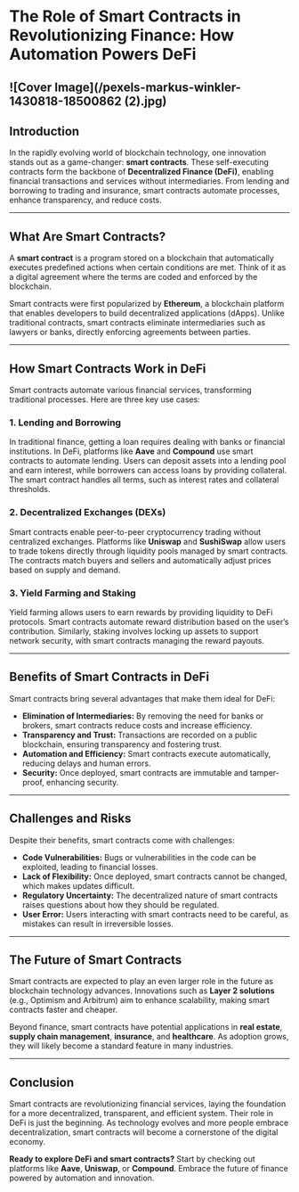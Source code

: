 # The Role of Smart Contracts in Revolutionizing Finance: How Automation Powers DeFi
![Cover Image](/pexels-markus-winkler-1430818-18500862 (2).jpg)
---

## Introduction

In the rapidly evolving world of blockchain technology, one innovation stands out as a game-changer: **smart contracts**. These self-executing contracts form the backbone of **Decentralized Finance (DeFi)**, enabling financial transactions and services without intermediaries. From lending and borrowing to trading and insurance, smart contracts automate processes, enhance transparency, and reduce costs.

---

## What Are Smart Contracts?

A **smart contract** is a program stored on a blockchain that automatically executes predefined actions when certain conditions are met. Think of it as a digital agreement where the terms are coded and enforced by the blockchain.

Smart contracts were first popularized by **Ethereum**, a blockchain platform that enables developers to build decentralized applications (dApps). Unlike traditional contracts, smart contracts eliminate intermediaries such as lawyers or banks, directly enforcing agreements between parties.

---

## How Smart Contracts Work in DeFi

Smart contracts automate various financial services, transforming traditional processes. Here are three key use cases:

### 1. Lending and Borrowing

In traditional finance, getting a loan requires dealing with banks or financial institutions. In DeFi, platforms like **Aave** and **Compound** use smart contracts to automate lending. Users can deposit assets into a lending pool and earn interest, while borrowers can access loans by providing collateral. The smart contract handles all terms, such as interest rates and collateral thresholds.

### 2. Decentralized Exchanges (DEXs)

Smart contracts enable peer-to-peer cryptocurrency trading without centralized exchanges. Platforms like **Uniswap** and **SushiSwap** allow users to trade tokens directly through liquidity pools managed by smart contracts. The contracts match buyers and sellers and automatically adjust prices based on supply and demand.

### 3. Yield Farming and Staking

Yield farming allows users to earn rewards by providing liquidity to DeFi protocols. Smart contracts automate reward distribution based on the user’s contribution. Similarly, staking involves locking up assets to support network security, with smart contracts managing the reward payouts.

---

## Benefits of Smart Contracts in DeFi

Smart contracts bring several advantages that make them ideal for DeFi:

- **Elimination of Intermediaries:** By removing the need for banks or brokers, smart contracts reduce costs and increase efficiency.
- **Transparency and Trust:** Transactions are recorded on a public blockchain, ensuring transparency and fostering trust.
- **Automation and Efficiency:** Smart contracts execute automatically, reducing delays and human errors.
- **Security:** Once deployed, smart contracts are immutable and tamper-proof, enhancing security.

---

## Challenges and Risks

Despite their benefits, smart contracts come with challenges:

- **Code Vulnerabilities:** Bugs or vulnerabilities in the code can be exploited, leading to financial losses.
- **Lack of Flexibility:** Once deployed, smart contracts cannot be changed, which makes updates difficult.
- **Regulatory Uncertainty:** The decentralized nature of smart contracts raises questions about how they should be regulated.
- **User Error:** Users interacting with smart contracts need to be careful, as mistakes can result in irreversible losses.

---

## The Future of Smart Contracts

Smart contracts are expected to play an even larger role in the future as blockchain technology advances. Innovations such as **Layer 2 solutions** (e.g., Optimism and Arbitrum) aim to enhance scalability, making smart contracts faster and cheaper.

Beyond finance, smart contracts have potential applications in **real estate**, **supply chain management**, **insurance**, and **healthcare**. As adoption grows, they will likely become a standard feature in many industries.

---

## Conclusion

Smart contracts are revolutionizing financial services, laying the foundation for a more decentralized, transparent, and efficient system. Their role in DeFi is just the beginning. As technology evolves and more people embrace decentralization, smart contracts will become a cornerstone of the digital economy.




**Ready to explore DeFi and smart contracts?** Start by checking out platforms like **Aave**, **Uniswap**, or **Compound**. Embrace the future of finance powered by automation and innovation.

